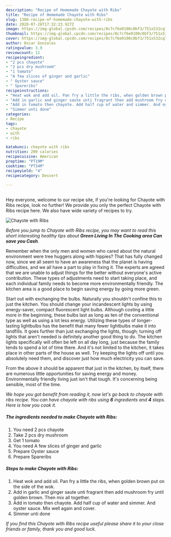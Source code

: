 ```yaml
---
description: "Recipe of Homemade Chayote with Ribs"
title: "Recipe of Homemade Chayote with Ribs"
slug: 1380-recipe-of-homemade-chayote-with-ribs
date: 2020-07-26T17:32:23.927Z
image: https://img-global.cpcdn.com/recipes/8c7cf6e0100c0bf3/751x532cq70/chayote-with-ribs-recipe-main-photo.jpg
thumbnail: https://img-global.cpcdn.com/recipes/8c7cf6e0100c0bf3/751x532cq70/chayote-with-ribs-recipe-main-photo.jpg
cover: https://img-global.cpcdn.com/recipes/8c7cf6e0100c0bf3/751x532cq70/chayote-with-ribs-recipe-main-photo.jpg
author: Oscar Gonzales
ratingvalue: 3.9
reviewcount: 12
recipeingredient:
- "2 pcs chayote"
- "2 pcs dry mushroom"
- "1 tomato"
- "A few slices of ginger and garlic"
- " Oyster sauce"
- " Spareribs"
recipeinstructions:
- "Heat wok and add oil. Pan fry a little the ribs, when golden brown put on the side of the wok."
- "Add in garlic and ginger saute unti fragrant then add mushroom fry until golden brown. Then mix all together."
- "Add in tomato then chayote. Add half cup of water and simmer. And oyster sauce. Mix well again and cover."
- "Simmer unti done"
categories:
- Recipe
tags:
- chayote
- with
- ribs

katakunci: chayote with ribs 
nutrition: 209 calories
recipecuisine: American
preptime: "PT19M"
cooktime: "PT34M"
recipeyield: "4"
recipecategory: Dessert

---
```

<br>
Hey everyone, welcome to our recipe site, if you're looking for Chayote with Ribs recipe, look no further! We provide you only the perfect Chayote with Ribs recipe here. We also have wide variety of recipes to try.
<br>


![Chayote with Ribs](https://img-global.cpcdn.com/recipes/8c7cf6e0100c0bf3/751x532cq70/chayote-with-ribs-recipe-main-photo.jpg)

<i>Before you jump to Chayote with Ribs recipe, you may want to read this short interesting healthy tips about 
<strong>Green Living In The Cooking area Can save you Cash</strong>.</i>
</br>

Remember when the only men and women who cared about the natural environment were tree huggers along with hippies? That has fully changed now, since we all seem to have an awareness that the planet is having difficulties, and we all have a part to play in fixing it. The experts are agreed that we are unable to adjust things for the better without everyone's active contribution. These types of adjustments need to start taking place, and each individual family needs to become more environmentally friendly. The kitchen area is a good place to begin saving energy by going more green.

Start out with exchanging the bulbs. Naturally you shouldn't confine this to just the kitchen. You should change your incandescent lights by using energy-saver, compact fluorescent light bulbs. Although costing a little more in the beginning, these bulbs last as long as ten of the conventional type as well as using a lot less energy. Utilizing these types of longer-lasting lightbulbs has the benefit that many fewer lightbulbs make it into landfills. It goes further than just exchanging the lights, though; turning off lights that aren't needed is definitely another good thing to do. The kitchen lights specifically will often be left on all day long, just because the family tends to spend a lot of time there. And it's not limited to the kitchen, it takes place in other parts of the house as well. Try keeping the lights off until you absolutely need them, and discover just how much electricity you can save.

From the above it should be apparent that just in the kitchen, by itself, there are numerous little opportunities for saving energy and money. Environmentally friendly living just isn't that tough. It's concerning being sensible, most of the time.


<i>We hope you got benefit from reading it, now let's go back to chayote with ribs recipe. You can have chayote with ribs using <strong>6</strong> ingredients and <strong>4</strong> steps. Here is how you cook it.
</i>

##### The ingredients needed to make Chayote with Ribs:

1. You need 2 pcs chayote
1. Take 2 pcs dry mushroom
1. Get 1 tomato
1. You need A few slices of ginger and garlic
1. Prepare  Oyster sauce
1. Prepare  Spareribs


##### Steps to make Chayote with Ribs:

1. Heat wok and add oil. Pan fry a little the ribs, when golden brown put on the side of the wok.
1. Add in garlic and ginger saute unti fragrant then add mushroom fry until golden brown. Then mix all together.
1. Add in tomato then chayote. Add half cup of water and simmer. And oyster sauce. Mix well again and cover.
1. Simmer unti done


<i>If you find this Chayote with Ribs recipe useful please share it to your close friends or family, thank you and good luck.</i>

